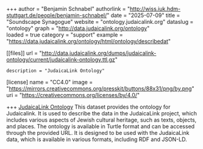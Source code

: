 +++
author = "Benjamin Schnabel"
authorlink = "http://wiss.iuk.hdm-stuttgart.de/people/benjamin-schnabel/"
date = "2025-07-09"
title = "Soundscape Synagogue" 
website = "ontology.judaicalink.org"
dataslug = "ontology"
graph = "http://data.judaicalink.org/ontology"  
loaded = true
category = "support"
example = "https://data.judaicalink.org/ontology/html/ontology/describedat"


[[files]]
	url = "http://data.judaicalink.org/dumps/judaicalink-ontology/current/judaicalink-ontology.ttl.gz"
	
	
	description = "JudaicaLink Ontology"
	

[license]
name = "CC4.0"
image = "https://mirrors.creativecommons.org/presskit/buttons/88x31/png/by.png"
uri = "https://creativecommons.org/licenses/by/4.0/"
	
+++
[JudaicaLink Ontology](https://ontology.judaicalink.org) This dataset provides the ontology for Judaicalink. <!--more-->
It is used to describe the data in the JudaicaLink project, which includes various aspects of Jewish cultural heritage, such as texts, objects, and places.
The ontology is available in Turtle format and can be accessed through the provided URL. It is designed to be used with the JudaicaLink data, which is available in various formats, including RDF and JSON-LD.

